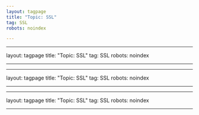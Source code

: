 ```yaml
---
layout: tagpage
title: "Topic: SSL"
tag: SSL
robots: noindex

---
```

---
layout: tagpage
title: "Topic: SSL"
tag: SSL
robots: noindex

---
---
layout: tagpage
title: "Topic: SSL"
tag: SSL
robots: noindex

---
---
layout: tagpage
title: "Topic: SSL"
tag: SSL
robots: noindex

---
